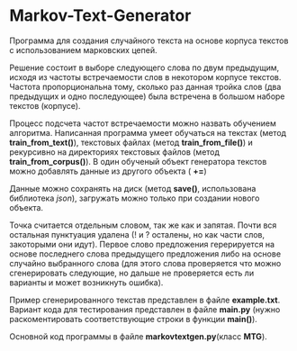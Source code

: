 # Markov-Text-Generator

Программа для создания случайного текста на основе корпуса текстов с использованием марковских цепей.

Решение состоит в выборе следующего слова по двум предыдущим, исходя из частоты встречаемости слов
в некотором корпусе текстов. Частота пропорциональна тому, сколько раз данная тройка слов
(два предыдущих и одно последующее) была встречена в большом наборе текстов (корпусе).  

Процесс подсчета частот встречаемости можно назвать обучением алгоритма.
Написанная программа умеет обучаться на текстах (метод **train_from_text()**), текстовых файлах
(метод **train_from_file()**) и рекурсивно на директориях текстовых файлов (метод **train_from_corpus()**).
В один обученый объект генератора текстов можно добавлять данные из другого объекта ( **+=**)

Данные можно сохранять на диск (метод **save()**, использована библиотека *json*), 
загружать можно только при создании нового объекта.

Точка считается отдельным словом, так же как и запятая. Почти вся остальная пунктуация удалена 
(! и ? осталены, но как части слов, закоторыми они идут). Первое слово предложения герерируется на основе последнего
слова предыдущего предложения либо на основе случайно выбранного слова (для этого слова проверяется что можно сгенерировать следующие,
но дальше не проверяется есть ли варианты и может возникнуть ошибка).

Пример сгенерированного текстав представлен в файле **example.txt**.
Вариант кода для тестирования представлен в файле **main.py** 
(нужно раскоментировать соответствующие строки в функции **main()**).

Основной код программы в файле **markovtextgen.py**(класс **MTG**).

